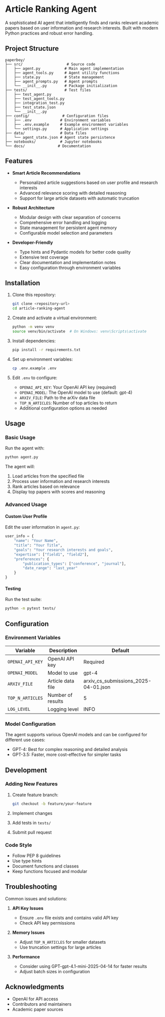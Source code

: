 # Article Ranking Agent

A sophisticated AI agent that intelligently finds and ranks relevant academic papers based on user information and research interests. Built with modern Python practices and robust error handling.

## Project Structure

```
paperboy/
├── src/                    # Source code
│   ├── agent.py           # Main agent implementation
│   ├── agent_tools.py     # Agent utility functions
│   ├── state.py           # State management
│   ├── agent_prompts.py   # Agent prompts
│   └── __init__.py        # Package initialization
├── tests/                 # Test files
│   ├── test_agent.py
│   ├── test_agent_tools.py
│   ├── integration_test.py
│   ├── test_state.json
│   └── __init__.py
├── config/               # Configuration files
│   ├── .env             # Environment variables
│   ├── .env.example     # Example environment variables
│   └── settings.py      # Application settings
├── data/                # Data files
│   └── agent_state.json # Agent state persistence
├── notebooks/           # Jupyter notebooks
└── docs/               # Documentation
```

## Features

- **Smart Article Recommendations**

  - Personalized article suggestions based on user profile and research interests
  - Advanced relevance scoring with detailed reasoning
  - Support for large article datasets with automatic truncation

- **Robust Architecture**

  - Modular design with clear separation of concerns
  - Comprehensive error handling and logging
  - State management for persistent agent memory
  - Configurable model selection and parameters

- **Developer-Friendly**
  - Type hints and Pydantic models for better code quality
  - Extensive test coverage
  - Clear documentation and implementation notes
  - Easy configuration through environment variables

## Installation

1. Clone this repository:

   ```bash
   git clone <repository-url>
   cd article-ranking-agent
   ```

2. Create and activate a virtual environment:

   ```bash
   python -m venv venv
   source venv/bin/activate  # On Windows: venv\Scripts\activate
   ```

3. Install dependencies:

   ```bash
   pip install -r requirements.txt
   ```

4. Set up environment variables:

   ```bash
   cp .env.example .env
   ```

5. Edit `.env` to configure:
   - `OPENAI_API_KEY`: Your OpenAI API key (required)
   - `OPENAI_MODEL`: The OpenAI model to use (default: gpt-4)
   - `ARXIV_FILE`: Path to the arXiv data file
   - `TOP_N_ARTICLES`: Number of top articles to return
   - Additional configuration options as needed

## Usage

### Basic Usage

Run the agent with:

```bash
python agent.py
```

The agent will:

1. Load articles from the specified file
2. Process user information and research interests
3. Rank articles based on relevance
4. Display top papers with scores and reasoning

### Advanced Usage

#### Custom User Profile

Edit the user information in `agent.py`:

```python
user_info = {
    "name": "Your Name",
    "title": "Your Title",
    "goals": "Your research interests and goals",
    "expertise": ["field1", "field2"],
    "preferences": {
        "publication_types": ["conference", "journal"],
        "date_range": "last_year"
    }
}
```

#### Testing

Run the test suite:

```bash
python -m pytest tests/
```

## Configuration

### Environment Variables

| Variable         | Description       | Default                              |
| ---------------- | ----------------- | ------------------------------------ |
| `OPENAI_API_KEY` | OpenAI API key    | Required                             |
| `OPENAI_MODEL`   | Model to use      | gpt-4                                |
| `ARXIV_FILE`     | Article data file | arxiv_cs_submissions_2025-04-01.json |
| `TOP_N_ARTICLES` | Number of results | 5                                    |
| `LOG_LEVEL`      | Logging level     | INFO                                 |

### Model Configuration

The agent supports various OpenAI models and can be configured for different use cases:

- GPT-4: Best for complex reasoning and detailed analysis
- GPT-3.5: Faster, more cost-effective for simpler tasks

## Development

### Adding New Features

1. Create feature branch:

   ```bash
   git checkout -b feature/your-feature
   ```

2. Implement changes
3. Add tests in `tests/`
4. Submit pull request

### Code Style

- Follow PEP 8 guidelines
- Use type hints
- Document functions and classes
- Keep functions focused and modular

## Troubleshooting

Common issues and solutions:

1. **API Key Issues**

   - Ensure `.env` file exists and contains valid API key
   - Check API key permissions

2. **Memory Issues**

   - Adjust `TOP_N_ARTICLES` for smaller datasets
   - Use truncation settings for large articles

3. **Performance**
   - Consider using GPT-gpt-4.1-mini-2025-04-14 for faster results
   - Adjust batch sizes in configuration

## Acknowledgments

- OpenAI for API access
- Contributors and maintainers
- Academic paper sources
